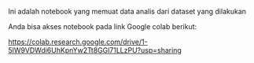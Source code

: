 Ini adalah notebook yang memuat data analis dari dataset yang dilakukan 

Anda bisa akses notebook pada link Google colab berikut:

https://colab.research.google.com/drive/1-5lW9VDWdi6UhKpnYw2Tt8GGl71LLzPU?usp=sharing
